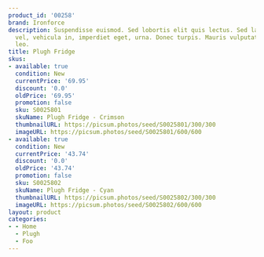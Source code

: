 ```yaml
---
product_id: '00258'
brand: Ironforce
description: Suspendisse euismod. Sed lobortis elit quis lectus. Sed lacus nunc, fermentum
  vel, vehicula in, imperdiet eget, urna. Donec turpis. Mauris vulputate pellentesque
  leo.
title: Plugh Fridge
skus:
- available: true
  condition: New
  currentPrice: '69.95'
  discount: '0.0'
  oldPrice: '69.95'
  promotion: false
  sku: S0025801
  skuName: Plugh Fridge - Crimson
  thumbnailURL: https://picsum.photos/seed/S0025801/300/300
  imageURL: https://picsum.photos/seed/S0025801/600/600
- available: true
  condition: New
  currentPrice: '43.74'
  discount: '0.0'
  oldPrice: '43.74'
  promotion: false
  sku: S0025802
  skuName: Plugh Fridge - Cyan
  thumbnailURL: https://picsum.photos/seed/S0025802/300/300
  imageURL: https://picsum.photos/seed/S0025802/600/600
layout: product
categories:
- - Home
  - Plugh
  - Foo
---
```

